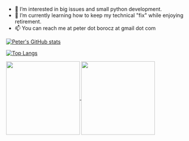 - 👀 I’m interested in big issues and small python development.
- 🌱 I’m currently learning how to keep my technical "fix" while enjoying retirement.
- 📫 You can reach me at peter dot borocz at gmail dot com

[![Peter's GitHub stats](https://github-readme-stats.vercel.app/api?username=pborocz&show_icons=true&theme=transparent&hide_rank=True&custom_title=My%20GitHub%20Stats)](https://github.com/pborocz/github-readme-stats)

[![Top Langs](https://github-readme-stats.vercel.app/api/top-langs/?username=pborocz)](https://github.com/pborocz/github-readme-stats)

<a href="https://github.com/pborocz/github-readme-stats">
  <img height=200 align="center" src="https://github-readme-stats.vercel.app/api?username=pborocz&show_icons=true&theme=transparent&hide_rank=True&custom_title=My%20GitHub%20Stats" />
</a>
<a href="https://github.com/pborocz/github-readme-stats">
  <img height=200 align="center" src="https://github-readme-stats.vercel.app/api/top-langs?username=pborocz" />
</a>


<!---
https://github.com/anuraghazra/github-readme-stats#disable-rate-limit-protections
--->

<!---
PBorocz/PBorocz is a ✨ special ✨ repository because its `README.md` (this file) appears on your GitHub profile.
You can click the Preview link to take a look at your changes.
--->
